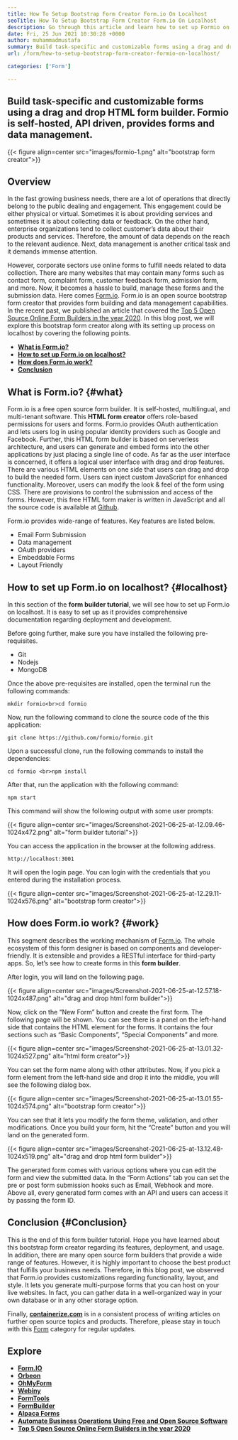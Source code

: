 ```yaml
---
title: How To Setup Bootstrap Form Creator Form.io On Localhost
seoTitle: How To Setup Bootstrap Form Creator Form.io On Localhost
description: Go through this article and learn how to set up Formio on localhost. This bootstrap form creator is free, extensible, and offers third-party integrations.
date: Fri, 25 Jun 2021 10:30:28 +0000
author: muhammadmustafa
summary: Build task-specific and customizable forms using a drag and drop HTML form builder. Formio is self-hosted, API driven, provides forms and data management.
url: /form/how-to-setup-bootstrap-form-creator-formio-on-localhost/

categories: ['Form']

---
```

## Build task-specific and customizable forms using a drag and drop HTML form builder. Formio is self-hosted, API driven, provides forms and data management.

{{< figure align=center src="images/formio-1.png" alt="bootstrap form creator">}}  

## **Overview**

In the fast growing business needs, there are a lot of operations that directly belong to the public dealing and engagement. This engagement could be either physical or virtual. Sometimes it is about providing services and sometimes it is about collecting data or feedback. On the other hand, enterprise organizations tend to collect customer’s data about their products and services. Therefore, the amount of data depends on the reach to the relevant audience. Next, data management is another critical task and it demands immense attention. 

However, corporate sectors use online forms to fulfill needs related to data collection. There are many websites that may contain many forms such as contact form, complaint form, customer feedback form, admission form, and more. Now, it becomes a hassle to build, manage these forms and the submission data. Here comes [Form.io][1]. Form.io is an open source bootstrap form creator that provides form building and data management capabilities. In the recent past, we published an article that covered the [Top 5 Open Source Online Form Builders in the year 2020][2]. In this blog post, we will explore this bootstrap form creator along with its setting up process on localhost by covering the following points. 

  * **[What is Form.io?][3]**
  * **[How to set up Form.io on localhost?][4]**
  * **[How does Form.io work?][5]**
  * **[Conclusion][6]**

## What is Form.io? {#what}

Form.io is a free open source form builder. It is self-hosted, multilingual, and multi-tenant software. This **HTML form creator** offers role-based permissions for users and forms. Form.io provides OAuth authentication and lets users log in using popular identity providers such as Google and Facebook. Further, this HTML form builder is based on serverless architecture, and users can generate and embed forms into the other applications by just placing a single line of code. As far as the user interface is concerned, it offers a logical user interface with drag and drop features. There are various HTML elements on one side that users can drag and drop to build the needed form. Users can inject custom JavaScript for enhanced functionality. Moreover, users can modify the look & feel of the form using CSS. There are provisions to control the submission and access of the forms. However, this free HTML form maker is written in JavaScript and all the source code is available at [Github][7].

Form.io provides wide-range of features. Key features are listed below.

  * Email Form Submission
  * Data management 
  * OAuth providers
  * Embeddable Forms 
  * Layout Friendly 

## How to set up Form.io on localhost? {#localhost}

In this section of the **form builder tutorial**, we will see how to set up Form.io on localhost. It is easy to set up as it provides comprehensive documentation regarding deployment and development. 

Before going further, make sure you have installed the following pre-requisites.

  * Git
  * Nodejs
  * MongoDB

Once the above pre-requisites are installed, open the terminal run the following commands:


```
mkdir formio<br>cd formio
```


Now, run the following command to clone the source code of the this application:


```
git clone https://github.com/formio/formio.git
```


Upon a successful clone, run the following commands to install the dependencies:


```
cd formio <br>npm install
```


After that, run the application with the following command:


```
npm start 
```


This command will show the following output with some user prompts:

{{< figure align=center src="images/Screenshot-2021-06-25-at-12.09.46-1024x472.png" alt="form builder tutorial">}}  

You can access the application in the browser at the following address.


```
http://localhost:3001 
```


It will open the login page. You can login with the credentials that you entered during the installation process. 

{{< figure align=center src="images/Screenshot-2021-06-25-at-12.29.11-1024x576.png" alt="bootstrap form creator">}}  

## How does Form.io work? {#work}

This segment describes the working mechanism of [Form.io][1]. The whole ecosystem of this form designer is based on components and developer-friendly. It is extensible and provides a RESTful interface for third-party apps. So, let’s see how to create forms in this **form builder**. 

After login, you will land on the following page. 

{{< figure align=center src="images/Screenshot-2021-06-25-at-12.57.18-1024x487.png" alt="drag and drop html form builder">}}  

Now, click on the “New Form” button and create the first form. The following page will be shown. You can see there is a panel on the left-hand side that contains the HTML element for the forms. It contains the four sections such as “Basic Components”, “Special Components” and more. 

{{< figure align=center src="images/Screenshot-2021-06-25-at-13.01.32-1024x527.png" alt="html form creator">}}  

You can set the form name along with other attributes. Now, if you pick a form element from the left-hand side and drop it into the middle, you will see the following dialog box.

{{< figure align=center src="images/Screenshot-2021-06-25-at-13.01.55-1024x574.png" alt="bootstrap form creator">}}  

You can see that it lets you modify the form theme, validation, and other modifications. Once you build your form, hit the “Create” button and you will land on the generated form.

{{< figure align=center src="images/Screenshot-2021-06-25-at-13.12.48-1024x519.png" alt="drag and drop html form builder">}}  

The generated form comes with various options where you can edit the form and view the submitted data. In the “Form Actions” tab you can set the pre or post form submission hooks such as Email, Webhook and more. Above all, every generated form comes with an API and users can access it by passing the form ID. 

## Conclusion {#Conclusion}

This is the end of this form builder tutorial. Hope you have learned about this bootstrap form creator regarding its features, deployment, and usage. In addition, there are many open source form builders that provide a wide range of features. However, it is highly important to choose the best product that fulfills your business needs. Therefore, in this blog post, we observed that Form.io provides customizations regarding functionality, layout, and style. It lets you generate multi-purpose forms that you can host on your live websites. In fact, you can gather data in a well-organized way in your own database or in any other storage option. 

Finally, [**containerize.com**][8] is in a consistent process of writing articles on further open source topics and products. Therefore, please stay in touch with this [Form][9] category for regular updates.

## Explore

  * **[Form.IO][1]**
  * **[Orbeon][10]**
  * **[OhMyForm][11]**
  * **[Webiny][12]**
  * **[FormTools][13]**
  * **[FormBuilder][14]**
  * **[Alpaca Forms][15]**
  * [**Automate Business Operations Using Free and Open Source Software**][16]
  * [**Top 5 Open Source Online Form Builders in the year 2020**][2]

 [1]: https://products.containerize.com/form/formio/
 [2]: https://blog.containerize.com/2020/10/08/top-5-open-source-online-form-builders-in-year-2020/
 [3]: #what
 [4]: #localhost
 [5]: #work
 [6]: #Conclusion
 [7]: https://github.com/formio/formio
 [8]: https://www.containerize.com/
 [9]: https://products.containerize.com/form/
 [10]: https://products.containerize.com/form/orbeon/
 [11]: https://products.containerize.com/form/ohmyform/
 [12]: https://products.containerize.com/form/webiny/
 [13]: https://products.containerize.com/form/formtools/
 [14]: https://products.containerize.com/form/formbuilder/
 [15]: https://products.containerize.com/form/alpaca/
 [16]: https://blog.containerize.com/2020/08/27/automate-business-operations-using-open-source-software/